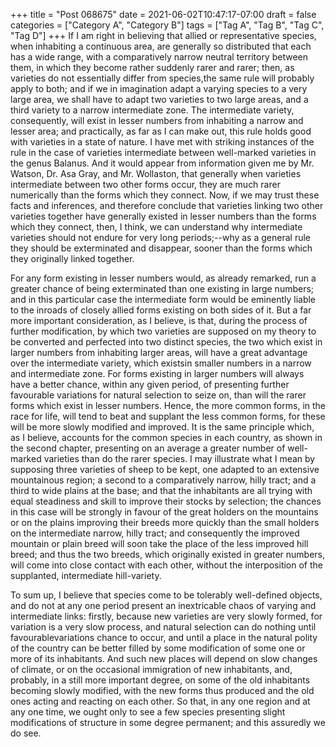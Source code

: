 +++
title = "Post 068675"
date = 2021-06-02T10:47:17-07:00
draft = false
categories = ["Category A", "Category B"]
tags = ["Tag A", "Tag B", "Tag C", "Tag D"]
+++
If I am right in believing that allied or representative species, when inhabiting a continuous area, are generally so distributed that each has a wide range, with a comparatively narrow neutral territory between them, in which they become rather suddenly rarer and rarer; then, as varieties do not essentially differ from species,the same rule will probably apply to both; and if we in imagination adapt a varying species to a very large area, we shall have to adapt two varieties to two large areas, and a third variety to a narrow intermediate zone. The intermediate variety, consequently, will exist in lesser numbers from inhabiting a narrow and lesser area; and practically, as far as I can make out, this rule holds good with varieties in a state of nature. I have met with striking instances of the rule in the case of varieties intermediate between well-marked varieties in the genus Balanus. And it would appear from information given me by Mr. Watson, Dr. Asa Gray, and Mr. Wollaston, that generally when varieties intermediate between two other forms occur, they are much rarer numerically than the forms which they connect. Now, if we may trust these facts and inferences, and therefore conclude that varieties linking two other varieties together have generally existed in lesser numbers than the forms which they connect, then, I think, we can understand why intermediate varieties should not endure for very long periods;--why as a general rule they should be exterminated and disappear, sooner than the forms which they originally linked together.

For any form existing in lesser numbers would, as already remarked, run a greater chance of being exterminated than one existing in large numbers; and in this particular case the intermediate form would be eminently liable to the inroads of closely allied forms existing on both sides of it. But a far more important consideration, as I believe, is that, during the process of further modification, by which two varieties are supposed on my theory to be converted and perfected into two distinct species, the two which exist in larger numbers from inhabiting larger areas, will have a great advantage over the intermediate variety, which existsin smaller numbers in a narrow and intermediate zone. For forms existing in larger numbers will always have a better chance, within any given period, of presenting further favourable variations for natural selection to seize on, than will the rarer forms which exist in lesser numbers. Hence, the more common forms, in the race for life, will tend to beat and supplant the less common forms, for these will be more slowly modified and improved. It is the same principle which, as I believe, accounts for the common species in each country, as shown in the second chapter, presenting on an average a greater number of well-marked varieties than do the rarer species. I may illustrate what I mean by supposing three varieties of sheep to be kept, one adapted to an extensive mountainous region; a second to a comparatively narrow, hilly tract; and a third to wide plains at the base; and that the inhabitants are all trying with equal steadiness and skill to improve their stocks by selection; the chances in this case will be strongly in favour of the great holders on the mountains or on the plains improving their breeds more quickly than the small holders on the intermediate narrow, hilly tract; and consequently the improved mountain or plain breed will soon take the place of the less improved hill breed; and thus the two breeds, which originally existed in greater numbers, will come into close contact with each other, without the interposition of the supplanted, intermediate hill-variety.

To sum up, I believe that species come to be tolerably well-defined objects, and do not at any one period present an inextricable chaos of varying and intermediate links: firstly, because new varieties are very slowly formed, for variation is a very slow process, and natural selection can do nothing until favourablevariations chance to occur, and until a place in the natural polity of the country can be better filled by some modification of some one or more of its inhabitants. And such new places will depend on slow changes of climate, or on the occasional immigration of new inhabitants, and, probably, in a still more important degree, on some of the old inhabitants becoming slowly modified, with the new forms thus produced and the old ones acting and reacting on each other. So that, in any one region and at any one time, we ought only to see a few species presenting slight modifications of structure in some degree permanent; and this assuredly we do see.

